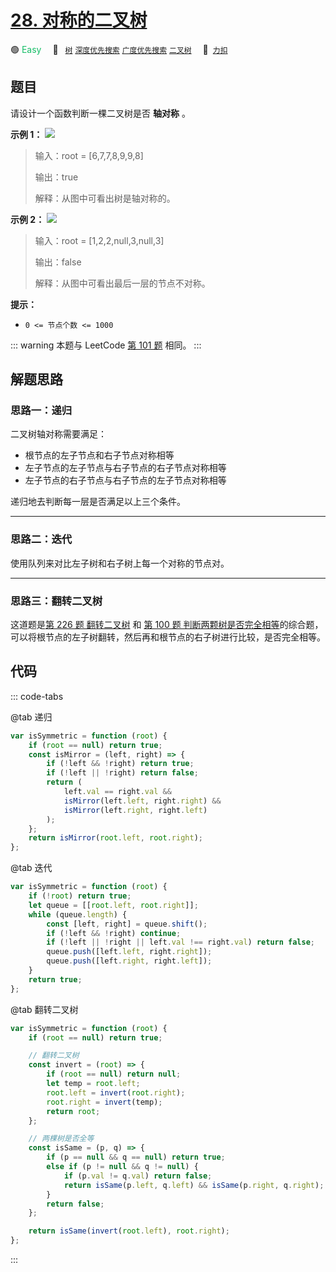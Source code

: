 # [28. 对称的二叉树](https://2xiao.github.io/leetcode-js/offer/jz_offer_28_1.html)

🟢 <font color=#15bd66>Easy</font>&emsp; 🔖&ensp; [`树`](/tag/tree.md) [`深度优先搜索`](/tag/depth-first-search.md) [`广度优先搜索`](/tag/breadth-first-search.md) [`二叉树`](/tag/binary-tree.md)&emsp; 🔗&ensp;[`力扣`](https://leetcode.cn/problems/dui-cheng-de-er-cha-shu-lcof)

## 题目

请设计一个函数判断一棵二叉树是否 **轴对称** 。

**示例 1：**
![](https://pic.leetcode.cn/1694689008-JaaRdV-%E8%BD%B4%E5%AF%B9%E7%A7%B0%E4%BA%8C%E5%8F%89%E6%A0%911.png)

> 输入：root = [6,7,7,8,9,9,8]
>
> 输出：true
>
> 解释：从图中可看出树是轴对称的。

**示例 2：**
![](https://pic.leetcode.cn/1694689054-vENzHe-%E8%BD%B4%E5%AF%B9%E7%A7%B0%E4%BA%8C%E5%8F%89%E6%A0%912.png)

> 输入：root = [1,2,2,null,3,null,3]
>
> 输出：false
>
> 解释：从图中可看出最后一层的节点不对称。

**提示：**

- `0 <= 节点个数 <= 1000`

::: warning
本题与 LeetCode [第 101 题](../problem/0101.md) 相同。
:::

## 解题思路

### 思路一：递归

二叉树轴对称需要满足：

- 根节点的左子节点和右子节点对称相等
- 左子节点的左子节点与右子节点的右子节点对称相等
- 左子节点的右子节点与右子节点的左子节点对称相等

递归地去判断每一层是否满足以上三个条件。

---

### 思路二：迭代

使用队列来对比左子树和右子树上每一个对称的节点对。

---

### 思路三：翻转二叉树

这道题是[第 226 题 翻转二叉树](../problem/0226.md) 和 [第 100 题 判断两颗树是否完全相等](../problem/0100.md)的综合题，可以将根节点的左子树翻转，然后再和根节点的右子树进行比较，是否完全相等。

## 代码

::: code-tabs

@tab 递归

```javascript
var isSymmetric = function (root) {
	if (root == null) return true;
	const isMirror = (left, right) => {
		if (!left && !right) return true;
		if (!left || !right) return false;
		return (
			left.val == right.val &&
			isMirror(left.left, right.right) &&
			isMirror(left.right, right.left)
		);
	};
	return isMirror(root.left, root.right);
};
```

@tab 迭代

```javascript
var isSymmetric = function (root) {
	if (!root) return true;
	let queue = [[root.left, root.right]];
	while (queue.length) {
		const [left, right] = queue.shift();
		if (!left && !right) continue;
		if (!left || !right || left.val !== right.val) return false;
		queue.push([left.left, right.right]);
		queue.push([left.right, right.left]);
	}
	return true;
};
```

@tab 翻转二叉树

```javascript
var isSymmetric = function (root) {
	if (root == null) return true;

	// 翻转二叉树
	const invert = (root) => {
		if (root == null) return null;
		let temp = root.left;
		root.left = invert(root.right);
		root.right = invert(temp);
		return root;
	};

	// 两棵树是否全等
	const isSame = (p, q) => {
		if (p == null && q == null) return true;
		else if (p != null && q != null) {
			if (p.val != q.val) return false;
			return isSame(p.left, q.left) && isSame(p.right, q.right);
		}
		return false;
	};

	return isSame(invert(root.left), root.right);
};
```

:::
